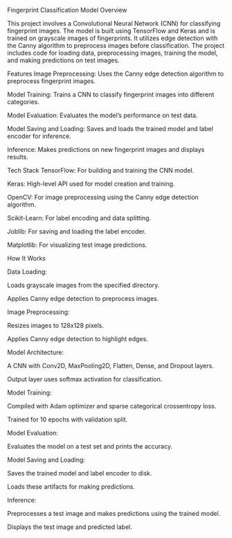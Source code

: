 Fingerprint Classification Model
Overview

This project involves a Convolutional Neural Network (CNN) for classifying fingerprint images. The model is built using TensorFlow and Keras and is trained on grayscale images of fingerprints. It utilizes edge 
detection with the Canny algorithm to preprocess images before classification. The project includes code for loading data, preprocessing images, training the model, and making predictions on test images.

Features
Image Preprocessing: Uses the Canny edge detection algorithm to preprocess fingerprint images.

Model Training: Trains a CNN to classify fingerprint images into different categories.

Model Evaluation: Evaluates the model’s performance on test data.

Model Saving and Loading: Saves and loads the trained model and label encoder for inference.

Inference: Makes predictions on new fingerprint images and displays results.

Tech Stack
TensorFlow: For building and training the CNN model.

Keras: High-level API used for model creation and training.

OpenCV: For image preprocessing using the Canny edge detection algorithm.

Scikit-Learn: For label encoding and data splitting.

Joblib: For saving and loading the label encoder.

Matplotlib: For visualizing test image predictions.

How It Works

Data Loading:

Loads grayscale images from the specified directory.

Applies Canny edge detection to preprocess images.

Image Preprocessing:

Resizes images to 128x128 pixels.

Applies Canny edge detection to highlight edges.

Model Architecture:

A CNN with Conv2D, MaxPooling2D, Flatten, Dense, and Dropout layers.

Output layer uses softmax activation for classification.

Model Training:

Compiled with Adam optimizer and sparse categorical crossentropy loss.

Trained for 10 epochs with validation split.

Model Evaluation:

Evaluates the model on a test set and prints the accuracy.

Model Saving and Loading:

Saves the trained model and label encoder to disk.

Loads these artifacts for making predictions.

Inference:

Preprocesses a test image and makes predictions using the trained model.

Displays the test image and predicted label.
